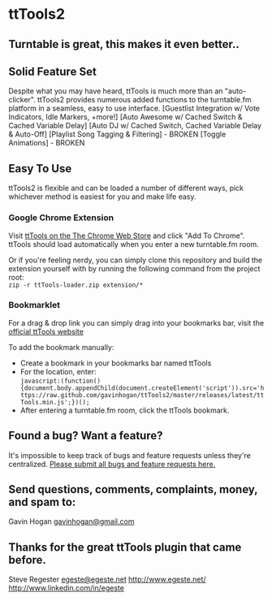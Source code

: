 # ttTools2
## Turntable is great, this makes it even better..


## Solid Feature Set
Despite what you may have heard, ttTools is much more than an "auto-clicker". ttTools2 provides numerous added functions to the turntable.fm platform in a seamless, easy to use interface.
[Guestlist Integration w/ Vote Indicators, Idle Markers, +more!]
[Auto Awesome w/ Cached Switch & Cached Variable Delay]
[Auto DJ w/ Cached Switch, Cached Variable Delay & Auto-Off]
[Playlist Song Tagging & Filtering] - BROKEN
[Toggle Animations] - BROKEN

## Easy To Use
ttTools2 is flexible and can be loaded a number of different ways, pick whichever method is easiest for you and make life easy.
### Google Chrome Extension
Visit [ttTools on the The Chrome Web Store](SOON) and click "Add To Chrome". ttTools should load automatically when you enter a new turntable.fm room.

Or if you're feeling nerdy, you can simply clone this repository and build the extension yourself with by running the following command from the project root:  
`zip -r ttTools-loader.zip extension/*`

### Bookmarklet
For a drag & drop link you can simply drag into your bookmarks bar, visit the [official ttTools website](SOON)

To add the bookmark manually:

*   Create a bookmark in your bookmarks bar named ttTools  
*   For the location, enter:  
        `javascript:(function(){document.body.appendChild(document.createElement('script')).src='https://raw.github.com/gavinhogan/ttTools2/master/releases/latest/ttTools.min.js';})();`
*   After entering a turntable.fm room, click the ttTools bookmark.

## Found a bug? Want a feature?
It's impossible to keep track of bugs and feature requests unless they're centralized. [Please submit all bugs and feature requests here.](https://github.com/gavinhogan/ttTools/issues)


## Send questions, comments, complaints, money, and spam to:
Gavin Hogan
gavinhogan@gmail.com


## Thanks for the great ttTools plugin that came before.
Steve Regester
egeste@egeste.net
http://www.egeste.net/
http://www.linkedin.com/in/egeste
